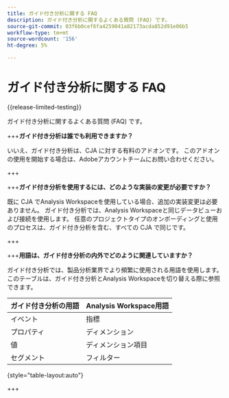 ```yaml
---
title: ガイド付き分析に関する FAQ
description: ガイド付き分析に関するよくある質問 (FAQ) です。
source-git-commit: 03f6b0cef6fa4259041a82173acda852d91e06b5
workflow-type: tm+mt
source-wordcount: '156'
ht-degree: 5%

---
```


# ガイド付き分析に関する FAQ

{{release-limited-testing}}

ガイド付き分析に関するよくある質問 (FAQ) です。

+++**ガイド付き分析は誰でも利用できますか？**

いいえ、ガイド付き分析は、CJA に対する有料のアドオンです。 このアドオンの使用を開始する場合は、Adobeアカウントチームにお問い合わせください。

+++

+++**ガイド付き分析を使用するには、どのような実装の変更が必要ですか？**

既に CJA でAnalysis Workspaceを使用している場合、追加の実装変更は必要ありません。 ガイド付き分析では、Analysis Workspaceと同じデータビューおよび接続を使用します。 任意のプロジェクトタイプのオンボーディングと使用のプロセスは、ガイド付き分析を含む、すべての CJA で同じです。

+++

+++**用語は、ガイド付き分析の内外でどのように関連していますか？**

ガイド付き分析では、製品分析業界でより頻繁に使用される用語を使用します。 このテーブルは、ガイド付き分析とAnalysis Workspaceを切り替える際に参照できます。

| ガイド付き分析の用語 | Analysis Workspace用語 |
| --- | --- |
| イベント | 指標 |
| プロパティ | ディメンション |
| 値 | ディメンション項目 |
| セグメント | フィルター |

{style="table-layout:auto"}

+++
